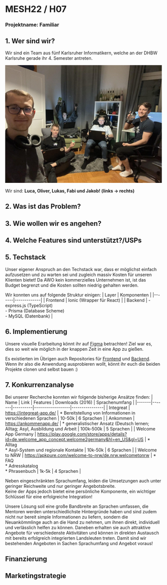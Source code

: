 # MESH22 / H07
### Projektname: Familiar

## 1. Wer sind wir?
Wir sind ein Team aus fünf Karlsruher Informatikern, welche an der DHBW Karlsruhe gerade ihr 4. Semester antreten. <br>

<img src="https://github.com/MESH-H07/docs/blob/main/Team%20Image.jpg"/>

Wir sind: __Luca, Oliver, Lukas, Fabi und Jakob! (links -> rechts)__ 

## 2. Was ist das Problem?

## 3. Wie wollen wir es angehen?

## 4. Welche Features sind unterstützt?/USPs

## 5. Techstack
Unser eigener Anspruch an den Techstack war, dass er möglichst einfach aufzusetzen und zu warten sei und zugleich massiv Kosten für unseren Klienten bietet!
Da AWO kein kommerzielles Unternehmen ist, ist das Budget begrenzt und die Kosten sollten niedrig gehalten werden.

Wir konnten uns auf folgende Struktur einigen:
| Layer | Komponenten |
|-------|-------------|
| Frontend | Ionic (Wrapper für React) |
| Backend | - express.js (TypeScript) <br> - Prisma (Database Scheme) <br> - MySQL (Datenbank) |

## 6. Implementierung
Unsere visuelle Erarbeitung könnt ihr auf [Figma](https://www.figma.com/file/qxbdt9jJVTIHky4o3EQaTT/) betrachten!
Ziel war es, dies so weit wie möglich in der knappen Zeit in eine App zu gießen.

Es existierten im Übrigen auch Repositories für [Frontend](https://github.com/MESH-H07/Frontend) und [Backend](https://github.com/MESH-H07/Backend).
Wenn ihr also die Anwendung ausprobieren wollt, könnt ihr euch die beiden Projekte clonen und selbst bauen :)

## 7. Konkurrenzanalyse
Bei unserer Recherche konnten wir folgende bisherige Ansätze finden:
| Name  | Link  | Features | Downloads (2016) | Sprachenumfang |
|-------|-------|----------|------------------|----------------|
| Integreat | https://integreat-app.de/ | * Bereitstellung von Informationen in verschiedenen Sprachen | 10-50k | 6 Sprachen |
| Ankommen | https://ankommenapp.de/ | * generalistischer Ansatz (Deutsch lernen; Alltag; Asyl, Ausbildung und Arbeit | 100k-500k | 5 Sprachen |
| Welcome App Germany | https://play.google.com/store/apps/details?id=de.welcome_app_concept.welcome2germany&hl=en_US&gl=US | * Alltag <br> * Asyl-System und regionale Kontakte | 10k-50k | 6 Sprachen |
| Welcome to NRW | https://apkpure.com/welcome-to-nrw/de.nrw.welcometonrw | * FAQ <br> * Adresskatalog <br> * Phrasenbuch | 1k-5k | 4 Sprachen |

Neben eingeschränkten Sprachumfang, leiden die Umsetzungen auch unter geringer Reichweite und nur geringer Angebotsbreite. <br>
Keine der Apps jedoch bietet eine persönliche Komponente, ein wichtiger Schlüssel für eine erfolgreiche Integration!

Unsere Lösung soll eine große Bandbreite an Sprachen umfassen, die Mentoren werden unterschiedlichste Hintergründe haben und sind
zudem nicht nur bereit simple Informationen zu liefern, sondern die Neuankömmlinge auch an die Hand zu nehmen, um ihnen
direkt, individuell und verlässlich helfen zu können. Daneben erhalten sie auch attraktive Angebote für verschiedenste Aktivitäten
und können in direkten Austausch mit bereits erfolgreich integrierten Landsleuten treten. Damit sind wir bestehenden Angeboten in Sachen Sprachumfang und Angebot voraus!

## Finanzierung

## Marketingstrategie
